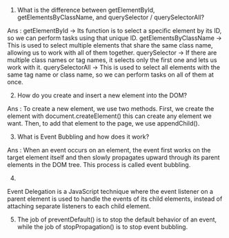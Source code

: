 1. What is the difference between getElementById, getElementsByClassName, and querySelector / querySelectorAll?

Ans : getElementById → Its function is to select a specific element by its ID, so we can perform tasks using that unique ID.
getElementsByClassName → This is used to select multiple elements that share the same class name, allowing us to work with all of them together.
querySelector → If there are multiple class names or tag names, it selects only the first one and lets us work with it.
querySelectorAll → This is used to select all elements with the same tag name or class name, so we can perform tasks on all of them at once.

2. How do you create and insert a new element into the DOM?

Ans : To create a new element, we use two methods.
First, we create the element with document.createElement() this can create any element we want.
Then, to add that element to the page, we use appendChild().

3. What is Event Bubbling and how does it work?

Ans : When an event occurs on an element, the event first works on the target element itself and then slowly propagates upward through its parent elements in the DOM tree. This process is called event bubbling.

4. 
Event Delegation is a JavaScript technique where the event listener on a parent element is used to handle the events of its child elements, instead of attaching separate listeners to each child element.

5. The job of preventDefault() is to stop the default behavior of an event, while the job of stopPropagation() is to stop event bubbling.